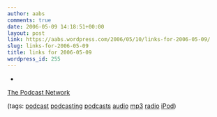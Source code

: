 ```yaml
---
author: aabs
comments: true
date: 2006-05-09 14:18:51+00:00
layout: post
link: https://aabs.wordpress.com/2006/05/10/links-for-2006-05-09/
slug: links-for-2006-05-09
title: links for 2006-05-09
wordpress_id: 255
---
```



	
  * 
		

[The Podcast Network](http://www.thepodcastnetwork.com/)


		

(tags: [podcast](http://del.icio.us/aabs/podcast) [podcasting](http://del.icio.us/aabs/podcasting) [podcasts](http://del.icio.us/aabs/podcasts) [audio](http://del.icio.us/aabs/audio) [mp3](http://del.icio.us/aabs/mp3) [radio](http://del.icio.us/aabs/radio) [iPod](http://del.icio.us/aabs/iPod))


	



